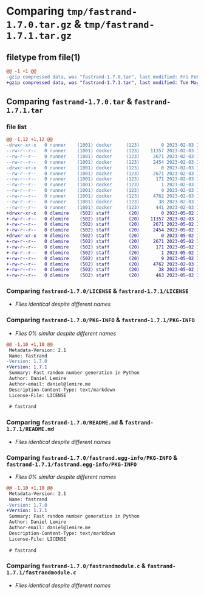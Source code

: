 # Comparing `tmp/fastrand-1.7.0.tar.gz` & `tmp/fastrand-1.7.1.tar.gz`

## filetype from file(1)

```diff
@@ -1 +1 @@
-gzip compressed data, was "fastrand-1.7.0.tar", last modified: Fri Feb  3 16:00:04 2023, max compression
+gzip compressed data, was "fastrand-1.7.1.tar", last modified: Tue May  2 18:31:43 2023, max compression
```

## Comparing `fastrand-1.7.0.tar` & `fastrand-1.7.1.tar`

### file list

```diff
@@ -1,12 +1,12 @@
-drwxr-xr-x   0 runner    (1001) docker     (123)        0 2023-02-03 16:00:04.964443 fastrand-1.7.0/
--rw-r--r--   0 runner    (1001) docker     (123)    11357 2023-02-03 15:59:52.000000 fastrand-1.7.0/LICENSE
--rw-r--r--   0 runner    (1001) docker     (123)     2671 2023-02-03 16:00:04.964443 fastrand-1.7.0/PKG-INFO
--rw-r--r--   0 runner    (1001) docker     (123)     2454 2023-02-03 15:59:52.000000 fastrand-1.7.0/README.md
-drwxr-xr-x   0 runner    (1001) docker     (123)        0 2023-02-03 16:00:04.964443 fastrand-1.7.0/fastrand.egg-info/
--rw-r--r--   0 runner    (1001) docker     (123)     2671 2023-02-03 16:00:04.000000 fastrand-1.7.0/fastrand.egg-info/PKG-INFO
--rw-r--r--   0 runner    (1001) docker     (123)      171 2023-02-03 16:00:04.000000 fastrand-1.7.0/fastrand.egg-info/SOURCES.txt
--rw-r--r--   0 runner    (1001) docker     (123)        1 2023-02-03 16:00:04.000000 fastrand-1.7.0/fastrand.egg-info/dependency_links.txt
--rw-r--r--   0 runner    (1001) docker     (123)        9 2023-02-03 16:00:04.000000 fastrand-1.7.0/fastrand.egg-info/top_level.txt
--rw-r--r--   0 runner    (1001) docker     (123)     4762 2023-02-03 15:59:52.000000 fastrand-1.7.0/fastrandmodule.c
--rw-r--r--   0 runner    (1001) docker     (123)       38 2023-02-03 16:00:04.964443 fastrand-1.7.0/setup.cfg
--rw-r--r--   0 runner    (1001) docker     (123)      441 2023-02-03 15:59:52.000000 fastrand-1.7.0/setup.py
+drwxr-xr-x   0 dlemire    (502) staff       (20)        0 2023-05-02 18:31:43.529010 fastrand-1.7.1/
+-rw-r--r--   0 dlemire    (502) staff       (20)    11357 2023-02-03 15:08:51.000000 fastrand-1.7.1/LICENSE
+-rw-r--r--   0 dlemire    (502) staff       (20)     2671 2023-05-02 18:31:43.528872 fastrand-1.7.1/PKG-INFO
+-rw-r--r--   0 dlemire    (502) staff       (20)     2454 2023-05-02 18:22:32.000000 fastrand-1.7.1/README.md
+drwxr-xr-x   0 dlemire    (502) staff       (20)        0 2023-05-02 18:31:43.528708 fastrand-1.7.1/fastrand.egg-info/
+-rw-r--r--   0 dlemire    (502) staff       (20)     2671 2023-05-02 18:31:43.000000 fastrand-1.7.1/fastrand.egg-info/PKG-INFO
+-rw-r--r--   0 dlemire    (502) staff       (20)      171 2023-05-02 18:31:43.000000 fastrand-1.7.1/fastrand.egg-info/SOURCES.txt
+-rw-r--r--   0 dlemire    (502) staff       (20)        1 2023-05-02 18:31:43.000000 fastrand-1.7.1/fastrand.egg-info/dependency_links.txt
+-rw-r--r--   0 dlemire    (502) staff       (20)        9 2023-05-02 18:31:43.000000 fastrand-1.7.1/fastrand.egg-info/top_level.txt
+-rw-r--r--   0 dlemire    (502) staff       (20)     4762 2023-02-03 15:08:51.000000 fastrand-1.7.1/fastrandmodule.c
+-rw-r--r--   0 dlemire    (502) staff       (20)       38 2023-05-02 18:31:43.529042 fastrand-1.7.1/setup.cfg
+-rw-r--r--   0 dlemire    (502) staff       (20)      463 2023-05-02 18:31:04.000000 fastrand-1.7.1/setup.py
```

### Comparing `fastrand-1.7.0/LICENSE` & `fastrand-1.7.1/LICENSE`

 * *Files identical despite different names*

### Comparing `fastrand-1.7.0/PKG-INFO` & `fastrand-1.7.1/PKG-INFO`

 * *Files 0% similar despite different names*

```diff
@@ -1,10 +1,10 @@
 Metadata-Version: 2.1
 Name: fastrand
-Version: 1.7.0
+Version: 1.7.1
 Summary: Fast random number generation in Python
 Author: Daniel Lemire
 Author-email: daniel@lemire.me
 Description-Content-Type: text/markdown
 License-File: LICENSE
 
 # fastrand
```

### Comparing `fastrand-1.7.0/README.md` & `fastrand-1.7.1/README.md`

 * *Files identical despite different names*

### Comparing `fastrand-1.7.0/fastrand.egg-info/PKG-INFO` & `fastrand-1.7.1/fastrand.egg-info/PKG-INFO`

 * *Files 0% similar despite different names*

```diff
@@ -1,10 +1,10 @@
 Metadata-Version: 2.1
 Name: fastrand
-Version: 1.7.0
+Version: 1.7.1
 Summary: Fast random number generation in Python
 Author: Daniel Lemire
 Author-email: daniel@lemire.me
 Description-Content-Type: text/markdown
 License-File: LICENSE
 
 # fastrand
```

### Comparing `fastrand-1.7.0/fastrandmodule.c` & `fastrand-1.7.1/fastrandmodule.c`

 * *Files identical despite different names*

